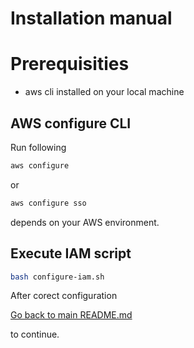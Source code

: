 # Installation manual

# Prerequisities

- aws cli installed on your local machine 

## AWS configure CLI

Run following

```sh
aws configure 
```

or 

```sh
aws configure sso
```

depends on your AWS environment.


## Execute IAM script

```sh
bash configure-iam.sh 
```

After corect configuration

[Go back to main README.md](scripts/aws/README.md.md)

to continue.